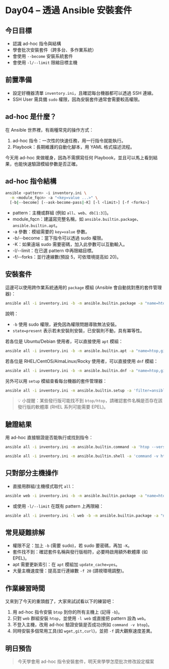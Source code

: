 # Day04 – 透過 Ansible 安裝套件
## 今日目標
- 認識 ad-hoc 指令與結構
- 學會批次安裝套件（跨多台、多作業系統）
- 會使用 `--become` 安裝系統套件
- 會使用 `-l/--limit` 限縮目標主機

## 前置準備
- 設定好機器清單 `inventory.ini`，且確認每台機器都可以透過 SSH 連線。
- SSH User 需具備 `sudo` 權限，因為安裝套件通常會需要較高權限。

## ad-hoc 是什麼？
在 Ansible 世界裡，有兩種常見的操作方式：

1. ad-hoc 指令：一次性的快速任務，用一行指令就能執行。
2. Playbook：長期維護的自動化腳本，用 YAML 格式描述流程。

今天用 ad-hoc 來做暖身，因為不需撰寫任何 Playbook，並且可以馬上看到結果，也能快速驗證模組參數是否正確。

## ad-hoc 指令結構
```bash
ansible <pattern> -i inventory.ini \
  -m <module_fqcn> -a "<key=value ...>" \
  [-b|--become] [--ask-become-pass|-K] [-l <limit>] [-f <forks>]
```

- pattern：主機或群組 (例如 `all`、`web`、`db[1:3]`)。
- module_fqcn：建議寫完整名稱，如 `ansible.builtin.package`、`ansible.builtin.apt`。
- -a 參數：模組需要的 `key=value` 參數。
- -b/--become：當下指令可以透過 sudo 權限。
- -K：如果遠端 sudo 需要密碼，加入此參數可以互動輸入。
- -l/--limit：在已選 pattern 中再限縮目標。
- -f/--forks：並行連線數(預設 5，可依環境提高如 20)。

## 安裝套件
這邊可以使用跨作業系統通用的 `package` 模組 (Ansible 會自動挑對應的套件管理器)：

```bash
ansible all -i inventory.ini -b -m ansible.builtin.package -a "name=htop,git,curl state=present"
```

說明：
- `-b` 使用 sudo 權限，避免因為權限問題導致無法安裝。
- `state=present` 表示若未安裝則安裝，已安裝則不動，具有冪等性。

若各位是 Ubuntu/Debian 使用者，可以直接使用 `apt` 模組：
```bash
ansible all -i inventory.ini -b -m ansible.builtin.apt -a "name=htop,git,curl state=present update_cache=yes"
```

若各位是 RHEL/CentOS/AlmaLinux/Rocky 使用者，可以直接使用 `dnf` 模組：
```bash
ansible all -i inventory.ini -b -m ansible.builtin.dnf -a "name=htop,git,curl state=present"
```

另外可以用 `setup` 模組查看每台機器的套件管理器：
```bash
ansible all -i inventory.ini -m ansible.builtin.setup -a 'filter=ansible_pkg_mgr'
```

> 💡 小提醒：某些發行版可能找不到 `btop/htop`，請確認套件名稱是否存在該發行版的軟體庫 (RHEL 系列可能需要 EPEL)。

## 驗證結果
用 ad-hoc 直接驗證是否能執行或找到指令：

```bash
ansible all -i inventory.ini -m ansible.builtin.command -a 'htop --version'

ansible all -i inventory.ini -m ansible.builtin.shell -a 'command -v htop'
```

## 只對部分主機操作
- 直接用群組/主機樣式取代 `all`：
```bash
ansible web -i inventory.ini -b -m ansible.builtin.package -a "name=htop state=present"
```

- 或使用 `-l/--limit` 在既有 pattern 上再限縮：
```bash
ansible all -i inventory.ini -l web -b -m ansible.builtin.package -a "name=htop state=present"
```

## 常見疑難排解
- 權限不足：加上 `-b` (需要 sudo)，若 sudo 要密碼，再加 `-K`。
- 套件找不到：確認套件名稱與發行版相符，必要時啟用額外軟體庫 (如 EPEL)。
- apt 需要更新索引：在 `apt` 模組加 `update_cache=yes`。
- 大量主機速度慢：提高並行連線數 `-f 20` (請視環境調整)。

## 作業練習時間
又來到了今天的重頭戲了，大家來試試看以下的練習吧：

1. 用 ad-hoc 指令安裝 `btop` 到你的所有主機上 (記得 `-b`)。
2. 只對 `web` 群組安裝 `htop`，並使用 `-l web` 或直接把 pattern 設為 `web`。
3. 不登入主機，改用 ad-hoc 驗證安裝是否成功(例如 `command -v btop`)。
4. 同時安裝多個常用工具(如 `wget,git,curl`)，並把 `-f` 調大觀察速度差異。

## 明日預告
> 今天學會用 ad-hoc 指令安裝套件，明天來學學怎麼批次修改設定檔案
